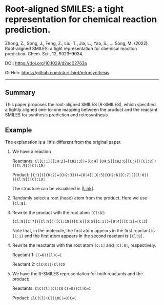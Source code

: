 # Root-aligned SMILES: a tight representation for chemical reaction prediction.

Zhong, Z., Song, J., Feng, Z., Liu, T., Jia, L., Yao, S., … Song, M. (2022). Root-aligned SMILES: a tight representation for chemical reaction prediction. Chem. Sci., 13, 9023–9034.

DOI: https://doi.org/10.1039/d2sc02763a

GitHub: https://github.com/otori-bird/retrosynthesis

---

## Summary

This paper proposes the root-aligned SMILES (R-SMILES), 
which specified a tightly aligned one-to-one mapping between the product and
the reactant SMILES for synthesis prediction and retrosynthesis.

## Example

The explanation is a little different from the original paper.

1. We have a reaction
   
   Reactants: `Cl[C:1]([CH:2]=[CH2:3])=[O:4]` `[OH:5][CH2:6][C:7]([Cl:8])([Cl:9])[Cl:10]`
   
   Product: `[C:1]([CH:2]=[CH2:3])(=[O:4])[O:5][CH2:6][C:7]([Cl:8])([Cl:9])[Cl:10]`

   The structure can be visualised in [[Link]](https://www.antvaset.com/smiles-to-structure).

2. Randomly select a root (head) atom from the product. Here we use `[Cl:8]`.
  
3. Rewrite the product with the root atom `[Cl:8]`:
   
   `[Cl:8][C:7]([Cl:9])([Cl:10])[C:6][O:5][C:1](=[O:4])[C:2]=[C:3]`

   Note that, in the molecule, the first atom appears in the first reactant is `[C:1]` and
   the first atom appears in the second reactant is `[Cl:8]`.
   
4. Rewrite the reactants with the root atom `[C:1]` and `[Cl:8]`, respectively.

   Reactant 1: `C(=O)(Cl)C=C`

   Reactant 2: `ClC(Cl)(Cl)CO`

5. We have the R-SMILES representation for both reactants and the product:

   Reactants: `ClC(Cl)(Cl)CO` `C(=O)(Cl)C=C`
   
   Product: `ClC(Cl)(Cl)COC(=O)C=C`
   
